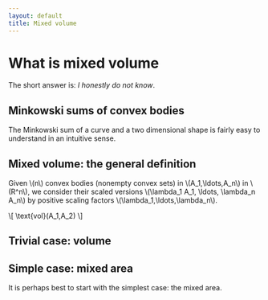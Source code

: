 ```yaml
---
layout: default
title: Mixed volume
---
```


What is mixed volume
====================

The short answer is: _I honestly do not know_.

Minkowski sums of convex bodies
-------------------------------

The Minkowski sum of a curve and a two dimensional shape is fairly easy
to understand in an intuitive sense.


Mixed volume: the general definition
------------------------------------

Given \\(n\\) convex bodies (nonempty convex sets) in \\(A_1,\ldots,A_n\\) in \\(R^n\\),
we consider their scaled versions \\(\lambda_1 A_1, \ldots, \lambda_n A_n\\) by positive
scaling factors \\(\lambda_1,\ldots,\lambda_n\\).
<div>
\[
    \text{vol}(A_1,A_2)
\]
</div>


Trivial case: volume
--------------------


Simple case: mixed area
-----------------------
It is perhaps best to start with the simplest case: the mixed area.
